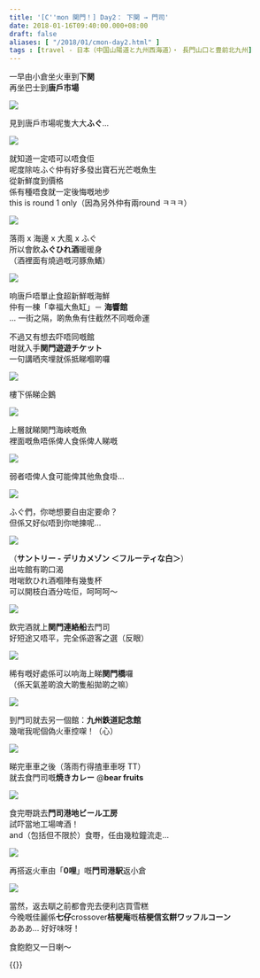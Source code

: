 ```yaml
---
title: '[C''mon 関門！] Day2： 下関 → 門司'
date: 2018-01-16T09:40:00.000+08:00
draft: false
aliases: [ "/2018/01/cmon-day2.html" ]
tags : [travel - 日本（中国山陽道と九州西海道）・ 長門山口と豊前北九州]
---
```


一早由小倉坐火車到**下関**  
再坐巴士到**唐戶市場**  

[![](https://c1.staticflickr.com/5/4660/24836597347_a00a161f4e_z.jpg)](https://c1.staticflickr.com/5/4660/24836597347_a00a161f4e_z.jpg)

見到唐戶市場呢隻大大**ふぐ**...  

[![](https://c1.staticflickr.com/5/4623/39674054802_fa72f09c9a_z.jpg)](https://c1.staticflickr.com/5/4623/39674054802_fa72f09c9a_z.jpg)

就知道一定唔可以唔食佢  
呢度除咗ふぐ仲有好多發出寶石光芒嘅魚生  
從新鮮度到價格  
係有種唔食就一定後悔嘅地步  
this is round 1 only（因為另外仲有兩round ㅋㅋㅋ）  

[![](https://c1.staticflickr.com/5/4754/39674054062_db7706ddda_z.jpg)](https://c1.staticflickr.com/5/4754/39674054062_db7706ddda_z.jpg)

落雨 x 海邊 x 大風 x ふぐ  
所以會飲**ふぐひれ酒**暖暖身  
（酒裡面有燒過嘅河豚魚鰭）  

[![](https://c1.staticflickr.com/5/4713/39674053812_3b20c62f7e_z.jpg)](https://c1.staticflickr.com/5/4713/39674053812_3b20c62f7e_z.jpg)

响唐戶唔單止食超新鮮嘅海鮮  
仲有一棟「幸福大魚缸」－ **海響館**  
... 一街之隔，啲魚魚有住截然不同嘅命運  
  
不過又有想去吓唔同嘅館  
咁就入手**関門遊遊チケット**  
一句講晒夾埋就係抵睇嗰啲囉  

[![](https://c1.staticflickr.com/5/4696/39705162921_3ce87a9fe4_z.jpg)](https://c1.staticflickr.com/5/4696/39705162921_3ce87a9fe4_z.jpg)

樓下係睇企鵝  

[![](https://c1.staticflickr.com/5/4763/24836597777_ec592857dc_z.jpg)](https://c1.staticflickr.com/5/4763/24836597777_ec592857dc_z.jpg)

上層就睇関門海峽嘅魚  
裡面嘅魚唔係俾人食係俾人睇嘅  

[![](https://c1.staticflickr.com/5/4667/39674055582_137ef8b9b0_z.jpg)](https://c1.staticflickr.com/5/4667/39674055582_137ef8b9b0_z.jpg)

弱者唔俾人食可能俾其他魚食啩...  

[![](https://c1.staticflickr.com/5/4761/24836596657_27d5b8edf5_z.jpg)](https://c1.staticflickr.com/5/4761/24836596657_27d5b8edf5_z.jpg)

ふぐ們，你哋想要自由定要命？  
但係又好似唔到你哋揀呢...  

[![](https://c1.staticflickr.com/5/4720/39674053282_f89e6219ee_z.jpg)](https://c1.staticflickr.com/5/4720/39674053282_f89e6219ee_z.jpg)

（**サントリー - デリカメゾン ＜フルーティな白＞**）  
出咗館有啲口渴  
咁啱飲ひれ酒嗰陣有幾隻杯  
可以開枝白酒分咗佢，呵呵呵～  

[![](https://c1.staticflickr.com/5/4749/24836595617_f1d49f7d1a_z.jpg)](https://c1.staticflickr.com/5/4749/24836595617_f1d49f7d1a_z.jpg)

飲完酒就上**関門連絡船**去門司  
好短途又唔平，完全係遊客之選（反眼）  

[![](https://c1.staticflickr.com/5/4671/24836598227_a287eae8c1_z.jpg)](https://c1.staticflickr.com/5/4671/24836598227_a287eae8c1_z.jpg)

稀有嘅好處係可以响海上睇**関門橋**囉  
（係天氣差啲浪大啲隻船拋啲之嘛）  

[![](https://c1.staticflickr.com/5/4675/39674056422_c3a568d90e_z.jpg)](https://c1.staticflickr.com/5/4675/39674056422_c3a568d90e_z.jpg)

到門司就去另一個館：**九州鉄道記念館**  
幾啱我呢個偽火車控㗎！（心）  

[![](https://c1.staticflickr.com/5/4614/24836596947_1bfaf6a26c_z.jpg)](https://c1.staticflickr.com/5/4614/24836596947_1bfaf6a26c_z.jpg)

睇完車車之後（落雨冇得揸車車呀 TT）  
就去食門司嘅**焼きカレー** @**bear fruits**  

[![](https://c1.staticflickr.com/5/4620/24836596157_cd9a590628_z.jpg)](https://c1.staticflickr.com/5/4620/24836596157_cd9a590628_z.jpg)

食完嘢跳去**門司港地ビール工房**  
試吓當地工場啤酒！  
and（包括但不限於）食嘢，任由幾粒鐘流走...  

[![](https://c1.staticflickr.com/5/4764/39674052352_1733864aa7_z.jpg)](https://c1.staticflickr.com/5/4764/39674052352_1733864aa7_z.jpg)

再搭返火車由「**0哩**」嘅**門司港駅**返小倉  

[![](https://c1.staticflickr.com/5/4696/39674057582_494ac2863c_z.jpg)](https://c1.staticflickr.com/5/4696/39674057582_494ac2863c_z.jpg)

當然，返去瞓之前都會兜去便利店買雪糕  
今晚嘅佳麗係**七仔**crossover**桔梗庵**嘅**桔梗信玄餅ワッフルコーン**   
あああ... 好好味呀！  
  
  
食飽飽又一日喇～  
  

{{<kanmon>}}
